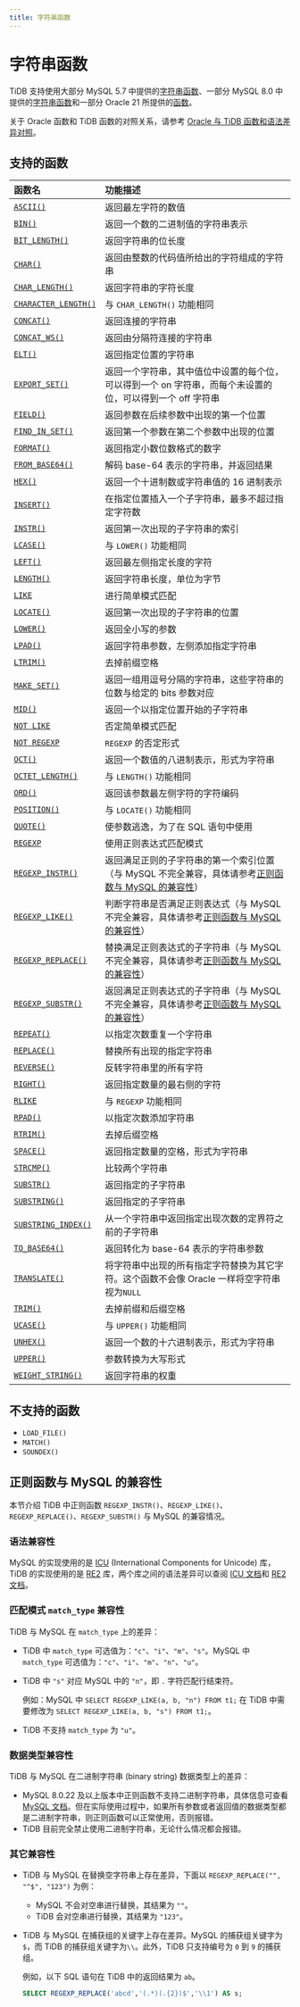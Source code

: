 ```yaml
---
title: 字符串函数
---
```


# 字符串函数

TiDB 支持使用大部分 MySQL 5.7 中提供的[字符串函数](https://dev.mysql.com/doc/refman/5.7/en/string-functions.html)、一部分 MySQL 8.0 中提供的[字符串函数](https://dev.mysql.com/doc/refman/8.0/en/string-functions.html)和一部分 Oracle 21 所提供的[函数](https://docs.oracle.com/en/database/oracle/oracle-database/21/sqlqr/SQL-Functions.html#GUID-93EC62F8-415D-4A7E-B050-5D5B2C127009)。

关于 Oracle 函数和 TiDB 函数的对照关系，请参考 [Oracle 与 TiDB 函数和语法差异对照](/oracle-functions-to-tidb.md)。

## 支持的函数

| 函数名   | 功能描述          |
|:----------|:-----------------------|
| [`ASCII()`](https://dev.mysql.com/doc/refman/8.0/en/string-functions.html#function_ascii)  | 返回最左字符的数值       |
| [`BIN()`](https://dev.mysql.com/doc/refman/8.0/en/string-functions.html#function_bin)      | 返回一个数的二进制值的字符串表示   |
| [`BIT_LENGTH()`](https://dev.mysql.com/doc/refman/8.0/en/string-functions.html#function_bit-length)  | 返回字符串的位长度 |
| [`CHAR()`](https://dev.mysql.com/doc/refman/8.0/en/string-functions.html#function_char)    | 返回由整数的代码值所给出的字符组成的字符串  |
| [`CHAR_LENGTH()`](https://dev.mysql.com/doc/refman/8.0/en/string-functions.html#function_char-length)  | 返回字符串的字符长度  |
| [`CHARACTER_LENGTH()`](https://dev.mysql.com/doc/refman/8.0/en/string-functions.html#function_character-length)   | 与 `CHAR_LENGTH()` 功能相同   |
| [`CONCAT()`](https://dev.mysql.com/doc/refman/8.0/en/string-functions.html#function_concat)      | 返回连接的字符串  |
| [`CONCAT_WS()`](https://dev.mysql.com/doc/refman/8.0/en/string-functions.html#function_concat-ws)   | 返回由分隔符连接的字符串   |
| [`ELT()`](https://dev.mysql.com/doc/refman/8.0/en/string-functions.html#function_elt)  | 返回指定位置的字符串  |
| [`EXPORT_SET()`](https://dev.mysql.com/doc/refman/8.0/en/string-functions.html#function_export-set)  | 返回一个字符串，其中值位中设置的每个位，可以得到一个 on 字符串，而每个未设置的位，可以得到一个 off 字符串  |
| [`FIELD()`](https://dev.mysql.com/doc/refman/8.0/en/string-functions.html#function_field)  | 返回参数在后续参数中出现的第一个位置  |
| [`FIND_IN_SET()`](https://dev.mysql.com/doc/refman/8.0/en/string-functions.html#function_find-in-set)  | 返回第一个参数在第二个参数中出现的位置 |
| [`FORMAT()`](https://dev.mysql.com/doc/refman/8.0/en/string-functions.html#function_format)      | 返回指定小数位数格式的数字      |
| [`FROM_BASE64()`](https://dev.mysql.com/doc/refman/8.0/en/string-functions.html#function_from-base64)  | 解码 base-64 表示的字符串，并返回结果 |
| [`HEX()`](https://dev.mysql.com/doc/refman/8.0/en/string-functions.html#function_hex)  | 返回一个十进制数或字符串值的 16 进制表示  |
| [`INSERT()`](https://dev.mysql.com/doc/refman/8.0/en/string-functions.html#function_insert)  | 在指定位置插入一个子字符串，最多不超过指定字符数  |
| [`INSTR()`](https://dev.mysql.com/doc/refman/8.0/en/string-functions.html#function_instr)  | 返回第一次出现的子字符串的索引  |
| [`LCASE()`](https://dev.mysql.com/doc/refman/8.0/en/string-functions.html#function_lcase)  | 与 `LOWER()` 功能相同  |
| [`LEFT()`](https://dev.mysql.com/doc/refman/8.0/en/string-functions.html#function_left)  | 返回最左侧指定长度的字符  |
| [`LENGTH()`](https://dev.mysql.com/doc/refman/8.0/en/string-functions.html#function_length)  | 返回字符串长度，单位为字节 |
| [`LIKE`](https://dev.mysql.com/doc/refman/8.0/en/string-comparison-functions.html#operator_like)  | 进行简单模式匹配  |
| [`LOCATE()`](https://dev.mysql.com/doc/refman/8.0/en/string-functions.html#function_locate)  | 返回第一次出现的子字符串的位置 |
| [`LOWER()`](https://dev.mysql.com/doc/refman/8.0/en/string-functions.html#function_lower)  | 返回全小写的参数  |
| [`LPAD()`](https://dev.mysql.com/doc/refman/8.0/en/string-functions.html#function_lpad)  | 返回字符串参数，左侧添加指定字符串 |
| [`LTRIM()`](https://dev.mysql.com/doc/refman/8.0/en/string-functions.html#function_ltrim)  | 去掉前缀空格 |
| [`MAKE_SET()`](https://dev.mysql.com/doc/refman/8.0/en/string-functions.html#function_make-set)  | 返回一组用逗号分隔的字符串，这些字符串的位数与给定的 bits 参数对应  |
| [`MID()`](https://dev.mysql.com/doc/refman/8.0/en/string-functions.html#function_mid) | 返回一个以指定位置开始的子字符串   |
| [`NOT LIKE`](https://dev.mysql.com/doc/refman/8.0/en/string-comparison-functions.html#operator_not-like) | 否定简单模式匹配    |
| [`NOT REGEXP`](https://dev.mysql.com/doc/refman/8.0/en/regexp.html#operator_not-regexp)   | `REGEXP` 的否定形式  |
| [`OCT()`](https://dev.mysql.com/doc/refman/8.0/en/string-functions.html#function_oct)    | 返回一个数值的八进制表示，形式为字符串  |
| [`OCTET_LENGTH()`](https://dev.mysql.com/doc/refman/8.0/en/string-functions.html#function_octet-length)   | 与 `LENGTH()` 功能相同   |
| [`ORD()`](https://dev.mysql.com/doc/refman/8.0/en/string-functions.html#function_ord)    | 返回该参数最左侧字符的字符编码   |
| [`POSITION()`](https://dev.mysql.com/doc/refman/8.0/en/string-functions.html#function_position)  | 与 `LOCATE()` 功能相同   |
| [`QUOTE()`](https://dev.mysql.com/doc/refman/8.0/en/string-functions.html#function_quote)   | 使参数逃逸，为了在 SQL 语句中使用   |
| [`REGEXP`](https://dev.mysql.com/doc/refman/8.0/en/regexp.html#operator_regexp)  | 使用正则表达式匹配模式  |
| [`REGEXP_INSTR()`](https://dev.mysql.com/doc/refman/8.0/en/regexp.html#function_regexp-instr) | 返回满足正则的子字符串的第一个索引位置（与 MySQL 不完全兼容，具体请参考[正则函数与 MySQL 的兼容性](#正则函数与-mysql-的兼容性)） |
| [`REGEXP_LIKE()`](https://dev.mysql.com/doc/refman/8.0/en/regexp.html#function_regexp-like) | 判断字符串是否满足正则表达式（与 MySQL 不完全兼容，具体请参考[正则函数与 MySQL 的兼容性](#正则函数与-mysql-的兼容性)） |
| [`REGEXP_REPLACE()`](https://dev.mysql.com/doc/refman/8.0/en/regexp.html#function_regexp-replace) | 替换满足正则表达式的子字符串（与 MySQL 不完全兼容，具体请参考[正则函数与 MySQL 的兼容性](#正则函数与-mysql-的兼容性)） |
| [`REGEXP_SUBSTR()`](https://dev.mysql.com/doc/refman/8.0/en/regexp.html#function_regexp-substr) | 返回满足正则表达式的子字符串（与 MySQL 不完全兼容，具体请参考[正则函数与 MySQL 的兼容性](#正则函数与-mysql-的兼容性)） |
| [`REPEAT()`](https://dev.mysql.com/doc/refman/8.0/en/string-functions.html#function_repeat)   | 以指定次数重复一个字符串    |
| [`REPLACE()`](https://dev.mysql.com/doc/refman/8.0/en/string-functions.html#function_replace)  | 替换所有出现的指定字符串   |
| [`REVERSE()`](https://dev.mysql.com/doc/refman/8.0/en/string-functions.html#function_reverse)   | 反转字符串里的所有字符  |
| [`RIGHT()`](https://dev.mysql.com/doc/refman/8.0/en/string-functions.html#function_right)    | 返回指定数量的最右侧的字符        |
| [`RLIKE`](https://dev.mysql.com/doc/refman/8.0/en/regexp.html#operator_regexp)    | 与 `REGEXP` 功能相同 |
| [`RPAD()`](https://dev.mysql.com/doc/refman/8.0/en/string-functions.html#function_rpad)  | 以指定次数添加字符串  |
| [`RTRIM()`](https://dev.mysql.com/doc/refman/8.0/en/string-functions.html#function_rtrim)    | 去掉后缀空格  |
| [`SPACE()`](https://dev.mysql.com/doc/refman/8.0/en/string-functions.html#function_space)   | 返回指定数量的空格，形式为字符串 |
| [`STRCMP()`](https://dev.mysql.com/doc/refman/8.0/en/string-comparison-functions.html#function_strcmp) | 比较两个字符串  |
| [`SUBSTR()`](https://dev.mysql.com/doc/refman/8.0/en/string-functions.html#function_substr)      | 返回指定的子字符串 |
| [`SUBSTRING()`](https://dev.mysql.com/doc/refman/8.0/en/string-functions.html#function_substring)  | 返回指定的子字符串   |
| [`SUBSTRING_INDEX()`](https://dev.mysql.com/doc/refman/8.0/en/string-functions.html#function_substring-index)  | 从一个字符串中返回指定出现次数的定界符之前的子字符串  |
| [`TO_BASE64()`](https://dev.mysql.com/doc/refman/8.0/en/string-functions.html#function_to-base64)  | 返回转化为 base-64 表示的字符串参数   |
| [`TRANSLATE()`](https://docs.oracle.com/en/database/oracle/oracle-database/21/sqlrf/TRANSLATE.html#GUID-80F85ACB-092C-4CC7-91F6-B3A585E3A690) | 将字符串中出现的所有指定字符替换为其它字符。这个函数不会像 Oracle 一样将空字符串视为`NULL` |
| [`TRIM()`](https://dev.mysql.com/doc/refman/8.0/en/string-functions.html#function_trim)   | 去掉前缀和后缀空格 |
| [`UCASE()`](https://dev.mysql.com/doc/refman/8.0/en/string-functions.html#function_ucase)       | 与 `UPPER()` 功能相同   |
| [`UNHEX()`](https://dev.mysql.com/doc/refman/8.0/en/string-functions.html#function_unhex)  | 返回一个数的十六进制表示，形式为字符串 |
| [`UPPER()`](https://dev.mysql.com/doc/refman/8.0/en/string-functions.html#function_upper)   | 参数转换为大写形式  |
| [`WEIGHT_STRING()`](https://dev.mysql.com/doc/refman/8.0/en/string-functions.html#function_weight-string)   | 返回字符串的权重  |

## 不支持的函数

* `LOAD_FILE()`
* `MATCH()`
* `SOUNDEX()`

## 正则函数与 MySQL 的兼容性

本节介绍 TiDB 中正则函数 `REGEXP_INSTR()`、`REGEXP_LIKE()`、`REGEXP_REPLACE()`、`REGEXP_SUBSTR()` 与 MySQL 的兼容情况。

### 语法兼容性

MySQL 的实现使用的是 [ICU](https://github.com/unicode-org/icu) (International Components for Unicode) 库，TiDB 的实现使用的是 [RE2](https://github.com/google/re2) 库，两个库之间的语法差异可以查阅 [ICU 文档](https://unicode-org.github.io/icu/userguide/)和 [RE2 文档](https://github.com/google/re2/wiki/Syntax)。

### 匹配模式 `match_type` 兼容性

TiDB 与 MySQL 在 `match_type` 上的差异：

- TiDB 中 `match_type` 可选值为：`"c"`、`"i"`、`"m"`、`"s"`。MySQL 中 `match_type` 可选值为：`"c"`、`"i"`、`"m"`、`"n"`、`"u"`。
- TiDB 中 `"s"` 对应 MySQL 中的 `"n"`，即 `.` 字符匹配行结束符。

    例如：MySQL 中 `SELECT REGEXP_LIKE(a, b, "n") FROM t1;` 在 TiDB 中需要修改为 `SELECT REGEXP_LIKE(a, b, "s") FROM t1;`。

- TiDB 不支持 `match_type` 为 `"u"`。

### 数据类型兼容性

TiDB 与 MySQL 在二进制字符串 (binary string) 数据类型上的差异：

- MySQL 8.0.22 及以上版本中正则函数不支持二进制字符串，具体信息可查看 [MySQL 文档](https://dev.mysql.com/doc/refman/8.0/en/regexp.html)。但在实际使用过程中，如果所有参数或者返回值的数据类型都是二进制字符串，则正则函数可以正常使用，否则报错。
- TiDB 目前完全禁止使用二进制字符串，无论什么情况都会报错。

### 其它兼容性

- TiDB 与 MySQL 在替换空字符串上存在差异，下面以 `REGEXP_REPLACE("", "^$", "123")` 为例：

    - MySQL 不会对空串进行替换，其结果为 `""`。
    - TiDB 会对空串进行替换，其结果为 `"123"`。

- TiDB 与 MySQL 在捕获组的关键字上存在差异。MySQL 的捕获组关键字为`$`，而 TiDB 的捕获组关键字为`\\`。此外，TiDB 只支持编号为 `0` 到 `9` 的捕获组。

    例如，以下 SQL 语句在 TiDB 中的返回结果为 `ab`。

    ```sql
    SELECT REGEXP_REPLACE('abcd','(.*)(.{2})$','\\1') AS s;
    ```
